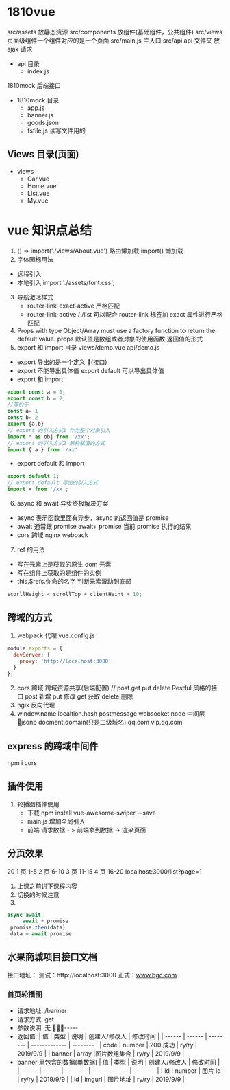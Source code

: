 # 1810vue

src/assets 放静态资源
src/components 放组件(基础组件，公共组件)
src/views 页面级组件一个组件对应的是一个页面
src/main.js 主入口
src/api api 文件夹 放 ajax 请求

- api 目录
  - index.js

1810mock 后端接口

- 1810mock 目录
  - app.js
  - banner.js
  - goods.json
  - fsfile.js 读写文件用的

## Views 目录(页面)

- views
  - Car.vue
  - Home.vue
  - List.vue
  - My.vue

# vue 知识点总结

1.  () => import('./views/About.vue') 路由懒加载
    import() 懒加载
2.  字体图标用法

- 远程引入 <link
    rel="stylesheet"
    href="http://at.alicdn.com/t/font_1381660_7t98nmha784.css"
  />
- 本地引入 import './assets/font.css';

3. 导航激活样式
   - router-link-exact-active 严格匹配
   - router-link-active / /list 可以配合 router-link 标签加 exact 属性进行严格匹配
4. Props with type Object/Array must use a factory function to return the default value.
   props 默认值是数组或者对象的使用函数 返回值的形式
5. export 和 import 目录 views/demo.vue api/demo.js

- export 导出的是一个定义 (接口)
- export 不能导出具体值 export default 可以导出具体值
- export 和 import

```js
export const a = 1;
export const b = 2;
//等价于
const a= 1
const b= 2
export {a,b}
// export 的引入方式1 作为整个对象引入
import * as obj from '/xx';
// export 的引入方式2 解构赋值的方式
import { a } from '/xx'
```

- export default 和 import

```js
export default 1;
// export default 导出的引入方式
import x from '/xx';
```

6. async 和 await 异步终极解决方案

- async 表示函数里面有异步，async 的返回值是 promise
- await 通常跟 promise await+ promise 当前 promise 执行的结果
- cors 跨域 nginx webpack

7. ref 的用法

- 写在元素上是获取的原生 dom 元素
- 写在组件上获取的是组件的实例
- this.\$refs.你命的名字
  判断元素滚动到底部

```js
scorllHeight < scrollTop + clientHeiht + 10;
```

## 跨域的方式

1. webpack 代理 vue.config.js

```js
module.exports = {
  devServer: {
    proxy: 'http://localhost:3000'
  }
};
```

2. cors 跨域 跨域资源共享(后端配置)
   // post get put delete
   Restful 风格的接口
   post 新增
   put 修改
   get 获取
   delete 删除
3. ngix 反向代理
4. window.name localtion.hash postmessage websocket node 中间层 jsonp docment.domain(只是二级域名) qq.com vip.qq.com

## express 的跨域中间件

npm i cors

## 插件使用

1. 轮播图插件使用
   - 下载 npm install vue-awesome-swiper --save
   - main.js 增加全局引入
   - 前端 请求数据 - > 前端拿到数据 -> 渲染页面

## 分页效果

20 1 页 1-5 2 页 6-10 3 页 11-15 4 页 16-20
localhost:3000/list?page=1

1.  上课之前讲下课程内容
2.  切换的时候注意
3.

```js
async await
     await + promise
 promise.then(data)
 data = await promise
```

## 水果商城项目接口文档

接口地址：
测试：http://localhost:3000
正式：www.bgc.com

### 首页轮播图

- 请求地址: /banner
- 请求方式: get
- 参数说明: 无
  -----
- 返回值:
  | 值 | 类型 | 说明 | 创建人/修改人 | 修改时间 |
  | ------ | ------ | -------- | ------------- | -------- |
  | code | number | 200 成功 | ry/ry | 2019/9/9 |
  | banner | array |图片数组集合 | ry/ry | 2019/9/9 |
- banner 里包含的数据(单数据)
  | 值 | 类型 | 说明 | 创建人/修改人 | 修改时间 |
  | ------ | ------ | -------- | ------------- | -------- |
  | id | number | 图片 id | ry/ry | 2019/9/9 |
  | id | imgurl | 图片地址 | ry/ry | 2019/9/9 |
